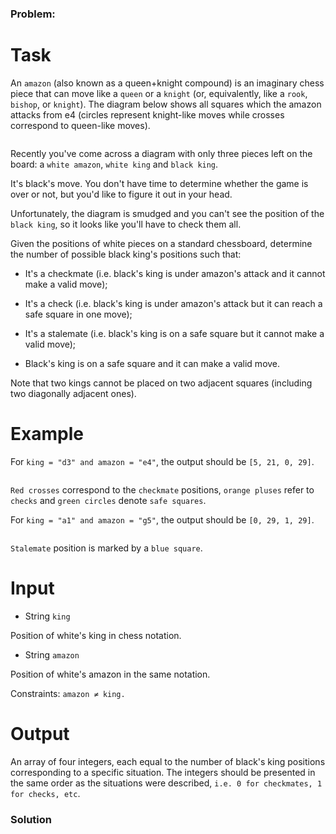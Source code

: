 ### Problem:
<h1 id="task">Task</h1>
<p> An <code>amazon</code> (also known as a queen+knight compound) is an imaginary chess piece that can move like a <code>queen</code> or a <code>knight</code> (or, equivalently, like a <code>rook</code>, <code>bishop</code>, or <code>knight</code>). The diagram below shows all squares which the amazon attacks from e4 (circles represent knight-like moves while crosses correspond to queen-like moves).</p>
<p> <img src="https://codefightsuserpics.s3.amazonaws.com/tasks/amazonCheckmate/img/amazon.png?_tm=1473934566013" alt></p>
<p> Recently you&apos;ve come across a diagram with only three pieces left on the board: a <code>white amazon</code>, <code>white king</code> and <code>black king</code>. </p>
<p> It&apos;s black&apos;s move. You don&apos;t have time to determine whether the game is over or not, but you&apos;d like to figure it out in your head. </p>
<p> Unfortunately, the diagram is smudged and you can&apos;t see the position of the <code>black king</code>, so it looks like you&apos;ll have to check them all.</p>
<p> Given the positions of white pieces on a standard chessboard, determine the number of possible black king&apos;s positions such that: </p>
<ul>
<li><p>It&apos;s a checkmate (i.e. black&apos;s king is under amazon&apos;s 
attack and it cannot make a valid move);</p>
</li>
<li><p>It&apos;s a check (i.e. black&apos;s king is under amazon&apos;s attack 
but it can reach a safe square in one move);</p>
</li>
<li><p>It&apos;s a stalemate (i.e. black&apos;s king is on a safe square 
but it cannot make a valid move);</p>
</li>
<li><p>Black&apos;s king is on a safe square and it can make a valid move.</p>
</li>
</ul>
<p>Note that two kings cannot be placed on two adjacent squares (including two diagonally adjacent ones).</p>
<h1 id="example">Example</h1>
<p> For <code>king = &quot;d3&quot; and amazon = &quot;e4&quot;</code>, the output should be <code>[5, 21, 0, 29]</code>.</p>
<p> <img src="https://codefightsuserpics.s3.amazonaws.com/tasks/amazonCheckmate/img/example1.png?_tm=1473934566299" alt></p>
<p> <code>Red crosses</code> correspond to the <code>checkmate</code> positions, <code>orange pluses</code> refer to <code>checks</code> and <code>green circles</code> denote <code>safe squares</code>.</p>
<p> For <code>king = &quot;a1&quot; and amazon = &quot;g5&quot;</code>, the output should be <code>[0, 29, 1, 29]</code>.</p>
<p> <img src="https://codefightsuserpics.s3.amazonaws.com/tasks/amazonCheckmate/img/example2.png?_tm=1473934566670" alt></p>
<p> <code>Stalemate</code> position is marked by a <code>blue square</code>.</p>
<h1 id="input">Input</h1>
<ul>
<li>String <code>king</code></li>
</ul>
<p>Position of white&apos;s king in chess notation.</p>
<ul>
<li>String <code>amazon</code></li>
</ul>
<p>Position of white&apos;s amazon in the same notation.</p>
<p>Constraints: <code>amazon &#x2260; king.</code></p>
<h1 id="output">Output</h1>
<p>An array of four integers, each equal to the number of black&apos;s king positions corresponding to a specific situation. The integers should be presented in the same order as the situations were described, <code>i.e. 0 for checkmates, 1 for checks, etc</code>.</p>

### Solution
